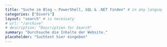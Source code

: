 ```yaml
---
title: "Suche im Blog – PowerShell, SQL & .NET finden" # in any language you want
categories: ["Divers"]
layout: "search" # is necessary
# url: "/archive"
# description: "Description for Search"
summary: "Durchsuche die Inhalte der Website."
placeholder: "Suchtext hier eingeben"
---
```

